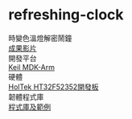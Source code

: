 
# refreshing-clock

時變色溫燈解密鬧鐘  
[成果影片](https://youtu.be/JXMQ4qX4c2w)  
開發平台  
[Keil MDK-Arm](https://www.keil.com/download/product/)  
硬體  
[HolTek HT32F52352開發板](https://www.holtek.com/productdetail/-/vg/HT32F52342-52)  
韌體程式庫  
[程式庫及範例](https://www.holtek.com.tw/documents/10179/aa47cbc8-7203-4c7c-b311-3815080cbb2b)
